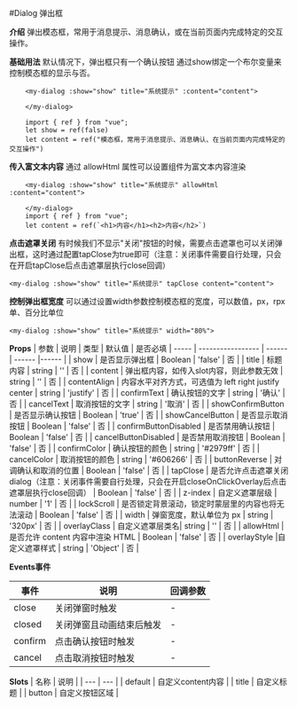 #Dialog 弹出框

**介绍**
弹出模态框，常用于消息提示、消息确认，或在当前页面内完成特定的交互操作。


**基础用法**
默认情况下，弹出框只有一个确认按钮
通过show绑定一个布尔变量来控制模态框的显示与否。
```
	<my-dialog :show="show" title="系统提示" :content="content">
		
	</my-dialog>
	
	import { ref } from "vue";
	let show = ref(false)
	let content = ref("模态框，常用于消息提示、消息确认、在当前页面内完成特定的交互操作")

```

**传入富文本内容**
通过 allowHtml 属性可以设置组件为富文本内容渲染
```
	<my-dialog :show="show" title="系统提示" allowHtml :content="content">
		
	</my-dialog>
	import { ref } from "vue";
	let content = ref(`<h1>内容</h1><h2>内容</h2>`)

```

**点击遮罩关闭**
有时候我们不显示"关闭"按钮的时候，需要点击遮罩也可以关闭弹出框，这时通过配置tapClose为true即可（注意：关闭事件需要自行处理，只会在开启tapClose后点击遮罩层执行close回调）
```
<my-dialog :show="show" title="系统提示" tapClose content="content">

```

**控制弹出框宽度**
可以通过设置width参数控制模态框的宽度，可以数值，px，rpx单、百分比单位
```
<my-dialog :show="show" title="系统提示" width="80%">

```


**Props**
| 参数 | 说明 | 类型 | 默认值 | 是否必填
| ----- | ----------------- | ------ | ------ |------ |
| show | 是否显示弹出框 | Boolean | 'false' | 否 |
| title | 标题内容 | string | '' | 否 |
| content | 弹出框内容，如传入slot内容，则此参数无效 | string | '' | 否 |
| contentAlign | 内容水平对齐方式，可选值为 left right justify center | string | 'justify' | 否 |
| confirmText | 确认按钮的文字 | string | '确认' | 否 |
| cancelText | 取消按钮的文字 | string | '取消' | 否 |
| showConfirmButton | 是否显示确认按钮 | Boolean | 'true' | 否 |
| showCancelButton | 是否显示取消按钮 | Boolean | 'false' | 否 |
| confirmButtonDisabled | 是否禁用确认按钮 | Boolean | 'false' | 否 |
| cancelButtonDisabled | 是否禁用取消按钮 | Boolean | 'false' | 否 |
| confirmColor | 确认按钮的颜色 | string | '#2979ff' | 否 |
| cancelColor | 取消按钮的颜色 | string | '#606266' | 否 |
| buttonReverse | 对调确认和取消的位置 | Boolean | 'false' | 否 |
| tapClose | 是否允许点击遮罩关闭dialog（注意：关闭事件需要自行处理，只会在开启closeOnClickOverlay后点击遮罩层执行close回调） | Boolean | 'false' | 否 |
| z-index | 自定义遮罩层级 | number | '1' | 否 |
| lockScroll | 是否锁定背景滚动，锁定时蒙层里的内容也将无法滚动 | Boolean | 'false' | 否 |
| width | 弹窗宽度，默认单位为 px | string | '320px' | 否 |
| overlayClass | 自定义遮罩层类名| string | '' | 否 |
| allowHtml | 是否允许 content 内容中渲染 HTML | Boolean | 'false' | 否 |
| overlayStyle |自定义遮罩样式 | string | 'Object' | 否 |


**Events事件**

| 事件 | 说明 | 回调参数
| ----- | ----------------- | ----- |
| close |  关闭弹窗时触发 | - |
| closed |  关闭弹窗且动画结束后触发 | - |
| confirm |  点击确认按钮时触发 | - |
| cancel |  点击取消按钮时触发 | - |

**Slots**
| 名称 | 说明 |
| --- | --- |
| default | 自定义content内容 |
| title | 自定义标题 |
| button | 自定义按钮区域 |